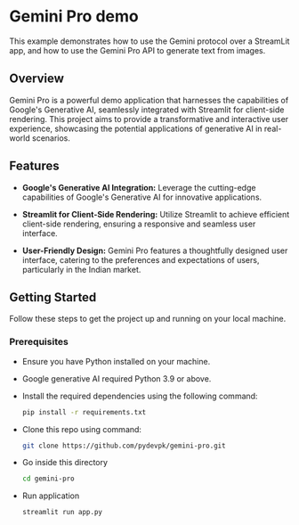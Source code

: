 # Gemini Pro demo

This example demonstrates how to use the Gemini protocol over a StreamLit app, and
how to use the Gemini Pro API to generate text from images.

## Overview

Gemini Pro is a powerful demo application that harnesses the capabilities of Google's Generative AI, seamlessly integrated with Streamlit for client-side rendering. This project aims to provide a transformative and interactive user experience, showcasing the potential applications of generative AI in real-world scenarios.

## Features

- **Google's Generative AI Integration:** Leverage the cutting-edge capabilities of Google's Generative AI for innovative applications.
  
- **Streamlit for Client-Side Rendering:** Utilize Streamlit to achieve efficient client-side rendering, ensuring a responsive and seamless user interface.

- **User-Friendly Design:** Gemini Pro features a thoughtfully designed user interface, catering to the preferences and expectations of users, particularly in the Indian market.

## Getting Started

Follow these steps to get the project up and running on your local machine.

### Prerequisites

- Ensure you have Python installed on your machine.
- Google generative AI required Python 3.9 or above.
- Install the required dependencies using the following command:

  ```bash
  pip install -r requirements.txt

- Clone this repo using command:

  ```bash
  git clone https://github.com/pydevpk/gemini-pro.git

- Go inside this directory
    ```bash
    cd gemini-pro

- Run application 
    ```bash
    streamlit run app.py

